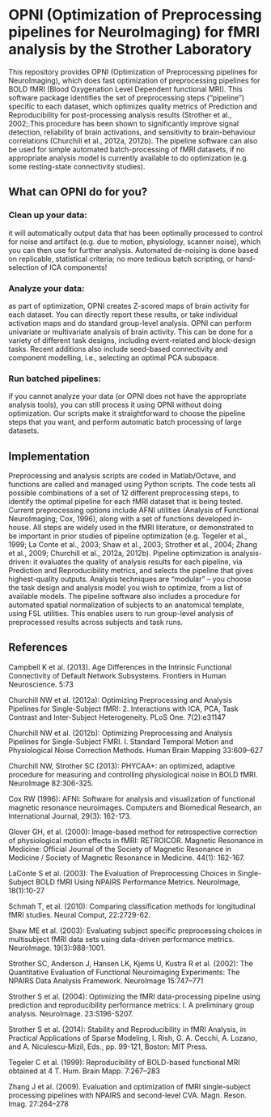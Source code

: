 # OPNI (Optimization of Preprocessing pipelines for NeuroImaging) for fMRI analysis by the Strother Laboratory

This repository provides OPNI (Optimization of Preprocessing pipelines for NeuroImaging), which does fast optimization of preprocessing pipelines for BOLD fMRI (Blood Oxygenation Level Dependent functional MRI). This software package identifies the set of preprocessing steps (“pipeline”) specific to each dataset, which optimizes quality metrics of Prediction and Reproducibility for post-processing analysis results (Strother et al., 2002;.This procedure has been shown to significantly improve signal detection, reliability of brain activations, and sensitivity to brain-behaviour correlations (Churchill et al., 2012a, 2012b). The pipeline software can also be used for simple automated batch-processing of fMRI datasets, if no appropriate analysis model is currently available to do optimization (e.g. some resting-state connectivity studies).

## What can OPNI do for you?

### Clean up your data: 
it will automatically output data that has been optimally processed to control for noise and artifact (e.g. due to motion, physiology, scanner noise), which you can then use for further analysis. Automated de-noising is done based on replicable, statistical criteria; no more tedious batch scripting, or hand-selection of ICA components!

### Analyze your data: 
as part of optimization, OPNI creates Z-scored maps of brain activity for each dataset. You can directly report these results, or take individual activation maps and do standard group-level analysis. OPNI can perform univariate or multivariate analysis of brain activity.  This can be done for a variety of different task designs, including event-related and block-design tasks. Recent additions also include seed-based connectivity and component modelling, i.e., selecting an optimal PCA subspace.

### Run batched pipelines: 
if you cannot analyze your data (or OPNI does not have the appropriate analysis tools), you can still process it using OPNI without doing optimization. Our scripts make it straightforward to choose the pipeline steps that you want, and perform automatic batch processing of large datasets.

## Implementation
Preprocessing and analysis scripts are coded in Matlab/Octave, and functions are called and managed using Python scripts. The code tests all possible combinations of a set of 12 different preprocessing steps, to identify the optimal pipeline for each fMRI dataset that is being tested. Current preprocessing options include AFNI utilities (Analysis of Functional NeuroImaging; Cox, 1996), along with a set of functions developed in-house. All steps are widely used in the fMRI literature, or demonstrated to be important in prior studies of pipeline optimization (e.g. Tegeler et al., 1999; La Conte et al., 2003; Shaw et al., 2003; Strother et al., 2004; Zhang et al., 2009; Churchill et al., 2012a, 2012b). Pipeline optimization is analysis-driven: it evaluates the quality of analysis results for each pipeline, via Prediction and Reproducibility metrics, and selects the pipeline that gives highest-quality outputs.  Analysis techniques are “modular” – you choose the task design and analysis model you wish to optimize, from a list of available models. The pipeline software also includes a procedure for automated spatial normalization of subjects to an anatomical template, using FSL utilities. This enables users to run group-level analysis of preprocessed results across subjects and task runs.

## References

Campbell K et al. (2013). Age Differences in the Intrinsic Functional Connectivity of Default Network Subsystems. Frontiers in Human Neuroscience. 5:73

Churchill NW et al. (2012a): Optimizing Preprocessing and Analysis Pipelines for Single-Subject fMRI: 2. Interactions with ICA, PCA, Task Contrast and Inter-Subject Heterogeneity. PLoS One. 7(2):e31147

Churchill NW et al. (2012b): Optimizing Preprocessing and Analysis Pipelines for Single-Subject FMRI. I. Standard Temporal Motion and Physiological Noise Correction Methods. Human Brain Mapping 33:609–627 

Churchill NW, Strother SC (2013): PHYCAA+: an optimized, adaptive procedure for measuring and controlling physiological noise in BOLD fMRI. NeuroImage 82:306-325.

Cox RW (1996): AFNI: Software for analysis and visualization of functional magnetic resonance neuroimages. Computers and Biomedical Research, an International Journal, 29(3): 162-173. 

Glover GH, et al. (2000): Image-based method for retrospective correction of physiological motion effects in fMRI: RETROICOR. Magnetic Resonance in Medicine: Official Journal of the Society of Magnetic Resonance in Medicine / Society of Magnetic Resonance in Medicine. 44(1): 162-167. 

LaConte S et al. (2003): The Evaluation of Preprocessing Choices in Single-Subject BOLD fMRI Using NPAIRS Performance Metrics. NeuroImage, 18(1):10-27

Schmah T, et al. (2010): Comparing classification methods for longitudinal fMRI studies. Neural Comput, 22:2729-62.

Shaw ME et al. (2003): Evaluating subject specific preprocessing choices in multisubject fMRI data sets using data-driven performance metrics. NeuroImage.  19(3):988-1001.

Strother SC, Anderson J, Hansen LK, Kjems U, Kustra R et al. (2002): The Quantitative Evaluation of Functional Neuroimaging Experiments: The NPAIRS Data Analysis Framework. NeuroImage 15:747–771

Strother S et al. (2004): Optimizing the fMRI data-processing pipeline using prediction and reproducibility performance metrics: I. A preliminary group analysis. NeuroImage. 23:S196-S207.

Strother S et al. (2014): Stability and Reproducibility in fMRI Analysis, in Practical Applications of Sparse Modeling, I. Rish, G. A. Cecchi, A. Lozano, and A. Niculescu-Mizil, Eds., pp. 99-121, Boston: MIT Press.

Tegeler C et al. (1999): Reproducibility of BOLD-based functional MRI obtained at 4 T. Hum. Brain Mapp. 7:267–283

Zhang J et al. (2009). Evaluation and optimization of fMRI single-subject processing pipelines with NPAIRS and second-level CVA. Magn. Reson. Imag. 27:264–278

